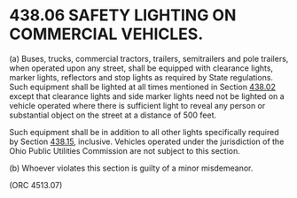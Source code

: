 438.06 SAFETY LIGHTING ON COMMERCIAL VEHICLES.
==============================================

​(a) Buses, trucks, commercial tractors, trailers, semitrailers and pole
trailers, when operated upon any street, shall be equipped with
clearance lights, marker lights, reflectors and stop lights as required
by State regulations. Such equipment shall be lighted at all times
mentioned in Section [438.02](23b24956.html) except that clearance
lights and side marker lights need not be lighted on a vehicle operated
where there is sufficient light to reveal any person or substantial
object on the street at a distance of 500 feet.

Such equipment shall be in addition to all other lights specifically
required by Section [438.15](23b24956.html), inclusive. Vehicles
operated under the jurisdiction of the Ohio Public Utilities Commission
are not subject to this section.

​(b) Whoever violates this section is guilty of a minor misdemeanor.

(ORC 4513.07)
